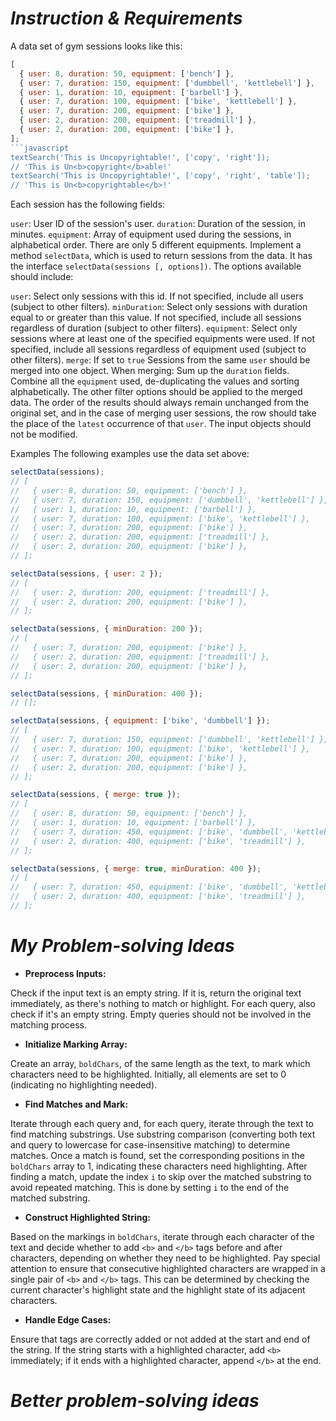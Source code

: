 # *Instruction & Requirements*
A data set of gym sessions looks like this:

```javascript
[
  { user: 8, duration: 50, equipment: ['bench'] },
  { user: 7, duration: 150, equipment: ['dumbbell', 'kettlebell'] },
  { user: 1, duration: 10, equipment: ['barbell'] },
  { user: 7, duration: 100, equipment: ['bike', 'kettlebell'] },
  { user: 7, duration: 200, equipment: ['bike'] },
  { user: 2, duration: 200, equipment: ['treadmill'] },
  { user: 2, duration: 200, equipment: ['bike'] },
];
```javascript
textSearch('This is Uncopyrightable!', ['copy', 'right']);
// 'This is Un<b>copyright</b>able!'
textSearch('This is Uncopyrightable!', ['copy', 'right', 'table']);
// 'This is Un<b>copyrightable</b>!'
```
Each session has the following fields:

`user`: User ID of the session's user.
`duration`: Duration of the session, in minutes.
`equipment`: Array of equipment used during the sessions, in alphabetical order. There are only 5 different equipments.
Implement a method `selectData`, which is used to return sessions from the data. It has the interface `selectData(sessions [, options])`. The options available should include:

`user`: Select only sessions with this id. If not specified, include all users (subject to other filters).
`minDuration`: Select only sessions with duration equal to or greater than this value. If not specified, include all sessions regardless of duration (subject to other filters).
`equipment`: Select only sessions where at least one of the specified equipments were used. If not specified, include all sessions regardless of equipment used (subject to other filters).
`merge`: If set to `true`
Sessions from the same `user` should be merged into one object. When merging:
Sum up the `duration` fields.
Combine all the `equipment` used, de-duplicating the values and sorting alphabetically.
The other filter options should be applied to the merged data.
The order of the results should always remain unchanged from the original set, and in the case of merging user sessions, the row should take the place of the `latest` occurrence of that `user`. The input objects should not be modified.

Examples
The following examples use the data set above:

```javascript
selectData(sessions);
// [
//   { user: 8, duration: 50, equipment: ['bench'] },
//   { user: 7, duration: 150, equipment: ['dumbbell', 'kettlebell'] },
//   { user: 1, duration: 10, equipment: ['barbell'] },
//   { user: 7, duration: 100, equipment: ['bike', 'kettlebell'] },
//   { user: 7, duration: 200, equipment: ['bike'] },
//   { user: 2, duration: 200, equipment: ['treadmill'] },
//   { user: 2, duration: 200, equipment: ['bike'] },
// ];

selectData(sessions, { user: 2 });
// [
//   { user: 2, duration: 200, equipment: ['treadmill'] },
//   { user: 2, duration: 200, equipment: ['bike'] },
// ];

selectData(sessions, { minDuration: 200 });
// [
//   { user: 7, duration: 200, equipment: ['bike'] },
//   { user: 2, duration: 200, equipment: ['treadmill'] },
//   { user: 2, duration: 200, equipment: ['bike'] },
// ];

selectData(sessions, { minDuration: 400 });
// [];

selectData(sessions, { equipment: ['bike', 'dumbbell'] });
// [
//   { user: 7, duration: 150, equipment: ['dumbbell', 'kettlebell'] },
//   { user: 7, duration: 100, equipment: ['bike', 'kettlebell'] },
//   { user: 7, duration: 200, equipment: ['bike'] },
//   { user: 2, duration: 200, equipment: ['bike'] },
// ];

selectData(sessions, { merge: true });
// [
//   { user: 8, duration: 50, equipment: ['bench'] },
//   { user: 1, duration: 10, equipment: ['barbell'] },
//   { user: 7, duration: 450, equipment: ['bike', 'dumbbell', 'kettlebell'] },
//   { user: 2, duration: 400, equipment: ['bike', 'treadmill'] },
// ];

selectData(sessions, { merge: true, minDuration: 400 });
// [
//   { user: 7, duration: 450, equipment: ['bike', 'dumbbell', 'kettlebell'] },
//   { user: 2, duration: 400, equipment: ['bike', 'treadmill'] },
// ];
```

# *My Problem-solving Ideas*

- **Preprocess Inputs:**

Check if the input text is an empty string. If it is, return the original text immediately, as there's nothing to match or highlight.
For each query, also check if it's an empty string. Empty queries should not be involved in the matching process.

- **Initialize Marking Array:**

Create an array, `boldChars`, of the same length as the text, to mark which characters need to be highlighted. Initially, all elements are set to 0 (indicating no highlighting needed).

- **Find Matches and Mark:**

Iterate through each query and, for each query, iterate through the text to find matching substrings.
Use substring comparison (converting both text and query to lowercase for case-insensitive matching) to determine matches. Once a match is found, set the corresponding positions in the `boldChars` array to 1, indicating these characters need highlighting.
After finding a match, update the index `i` to skip over the matched substring to avoid repeated matching. This is done by setting `i` to the end of the matched substring.

- **Construct Highlighted String:**

Based on the markings in `boldChars`, iterate through each character of the text and decide whether to add `<b>` and `</b>` tags before and after characters, depending on whether they need to be highlighted.
Pay special attention to ensure that consecutive highlighted characters are wrapped in a single pair of `<b>` and `</b>` tags. This can be determined by checking the current character's highlight state and the highlight state of its adjacent characters.

- **Handle Edge Cases:**

Ensure that tags are correctly added or not added at the start and end of the string. If the string starts with a highlighted character, add `<b>` immediately; if it ends with a highlighted character, append `</b>` at the end.

# *Better problem-solving ideas*

